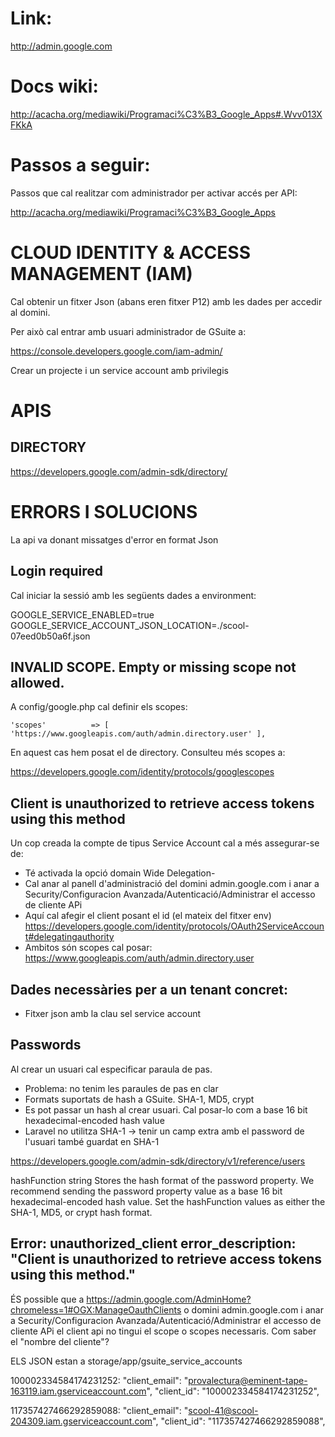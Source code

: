 
# Link:

http://admin.google.com

# Docs wiki:

http://acacha.org/mediawiki/Programaci%C3%B3_Google_Apps#.Wvv013XFKkA

# Passos a seguir:

Passos que cal realitzar com administrador per activar accés per API:

http://acacha.org/mediawiki/Programaci%C3%B3_Google_Apps

# CLOUD IDENTITY & ACCESS MANAGEMENT (IAM)

Cal obtenir un fitxer Json (abans eren fitxer P12) amb les dades per accedir al domini.

Per això cal entrar amb usuari administrador de GSuite a:

https://console.developers.google.com/iam-admin/

Crear un projecte i un service account amb privilegis

# APIS

## DIRECTORY

https://developers.google.com/admin-sdk/directory/

# ERRORS I SOLUCIONS

La api va donant missatges d'error en format Json

## Login required

Cal iniciar la sessió amb les següents dades a environment:

GOOGLE_SERVICE_ENABLED=true
GOOGLE_SERVICE_ACCOUNT_JSON_LOCATION=./scool-07eed0b50a6f.json

## INVALID SCOPE. Empty or missing scope not allowed.

A config/google.php cal definir els scopes:

    'scopes'          => [ 'https://www.googleapis.com/auth/admin.directory.user' ],
    
En aquest cas hem posat el de directory. Consulteu més scopes a:

https://developers.google.com/identity/protocols/googlescopes

## Client is unauthorized to retrieve access tokens using this method

Un cop creada la compte de tipus Service Account cal a més assegurar-se de:

- Té activada la opció domain Wide Delegation-
- Cal anar al panell d'administració del domini admin.google.com i anar a Security/Configuracion Avanzada/Autenticació/Administrar el accesso de cliente APi
- Aquí cal afegir el client posant el id (el mateix del fitxer env)
https://developers.google.com/identity/protocols/OAuth2ServiceAccount#delegatingauthority
- Ambitos són scopes cal posar: https://www.googleapis.com/auth/admin.directory.user 


## Dades necessàries per a un tenant concret:

- Fitxer json amb la clau sel service account

## Passwords

Al crear un usuari cal especificar paraula de pas. 

- Problema: no tenim les paraules de pas en clar
- Formats suportats de hash a GSuite. SHA-1, MD5, crypt
- Es pot passar un hash al crear usuari. Cal posar-lo com a  base 16 bit hexadecimal-encoded hash value
- Laravel no utilitza SHA-1 -> tenir un camp extra amb el password de l'usuari també guardat en SHA-1

https://developers.google.com/admin-sdk/directory/v1/reference/users

hashFunction	string	Stores the hash format of the password property. We recommend sending the password property value as a base 16 bit hexadecimal-encoded hash value. Set the hashFunction values as either the SHA-1, MD5, or crypt hash format.

## Error: unauthorized_client error_description: "Client is unauthorized to retrieve access tokens using this method."

ÉS possible que a https://admin.google.com/AdminHome?chromeless=1#OGX:ManageOauthClients o domini admin.google.com i anar a Security/Configuracion Avanzada/Autenticació/Administrar el accesso de cliente APi
el client api no tingui el scope o scopes necessaris. Com saber el "nombre del cliente"?

ELS JSON estan a storage/app/gsuite_service_accounts

100002334584174231252: "client_email": "provalectura@eminent-tape-163119.iam.gserviceaccount.com",
                         "client_id": "100002334584174231252",

117357427466292859088: "client_email": "scool-41@scool-204309.iam.gserviceaccount.com",
                         "client_id": "117357427466292859088",

